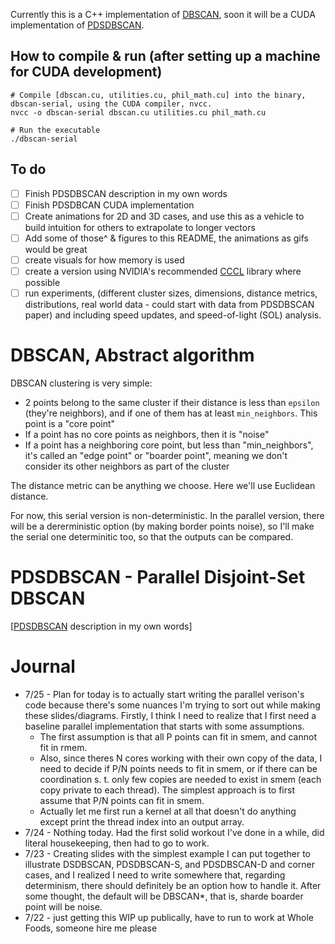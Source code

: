 Currently this is a C++ implementation of [DBSCAN](https://en.wikipedia.org/wiki/DBSCAN), soon it will be a CUDA implementation of [PDSDBSCAN](https://ieeexplore.ieee.org/document/6468492).

## How to compile & run (after setting up a machine for CUDA development)
```
# Compile [dbscan.cu, utilities.cu, phil_math.cu] into the binary, dbscan-serial, using the CUDA compiler, nvcc.
nvcc -o dbscan-serial dbscan.cu utilities.cu phil_math.cu

# Run the executable
./dbscan-serial
```

## To do
- [ ] Finish PDSDBSCAN description in my own words
- [ ] Finish PDSDBCAN CUDA implementation
- [ ] Create animations for 2D and 3D cases, and use this as a vehicle to build intuition for others to extrapolate to longer vectors
- [ ] Add some of those^ & figures to this README, the animations as gifs would be great
- [ ] create visuals for how memory is used
- [ ] create a version using NVIDIA's recommended [CCCL](https://github.com/NVIDIA/cccl) library where possible
- [ ] run experiments, (different cluster sizes, dimensions, distance metrics, distributions, real world data - could start with data from PDSDBSCAN paper) and including speed updates, and speed-of-light (SOL) analysis. 

# DBSCAN, Abstract algorithm
DBSCAN clustering is very simple:
- 2 points belong to the same cluster if their distance is less than `epsilon` (they're neighbors),
    and if one of them has at least `min_neighbors`. This point is a "core point"
- If a point has no core points as neighbors, then it is "noise"
- If a point has a neighboring core point, but less than "min_neighbors", it's called an "edge point" or "boarder point",
    meaning we don't consider its other neighbors as part of the cluster

The distance metric can be anything we choose. Here we'll use Euclidean distance.

For now, this serial version is non-deterministic.
In the parallel version, there will be a dererministic option (by making border points noise), so I'll make the serial one determinitic too, so that the outputs can be compared.

# PDSDBSCAN - Parallel Disjoint-Set DBSCAN
[[PDSDBSCAN](https://ieeexplore.ieee.org/document/6468492) description in my own words]

# Journal
- 7/25 - Plan for today is to actually start writing the parallel verison's code because there's some nuances I'm trying to sort out while making these slides/diagrams. Firstly, I think I need to realize that I first need a baseline parallel implementation that starts with some assumptions.
    - The first assumption is that all P points can fit in smem, and cannot fit in rmem.
    - Also, since theres N cores working with their own copy of the data, I need to decide if P/N points needs to fit in smem, or if there can be coordination s. t. only few copies are needed to exist in smem (each copy private to each thread). The simplest approach is to first assume that P/N points can fit in smem.
    - Actually let me first run a kernel at all that doesn't do anything except print the thread index into an output array.
- 7/24 - Nothing today. Had the first solid workout I've done in a while, did literal housekeeping, then had to go to work.
- 7/23 - Creating slides with the simplest example I can put together to illustrate DSDBSCAN, PDSDBSCAN-S, and PDSDBSCAN-D and corner cases, and I realized I need to write somewhere that, regarding determinism, there should definitely be an option how to handle it. After some thought, the default will be DBSCAN*, that is, sharde boarder point will be noise.
- 7/22 - just getting this WIP up publically, have to run to work at Whole Foods, someone hire me please
